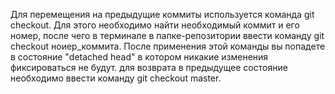 Для перемещения на предыдущие коммиты используется команда git checkout. Для этого необходимо найти необходимый коммит и его номер, после чего в терминале в папке-репозитории ввести команду git checkout ноиер_коммита. После применения этой команды вы попадете в состояние "detached head" в котором никакие изменения фиксироваться не будут. для возврата в предыдущее состояние необходимо ввести команду git checkout master.